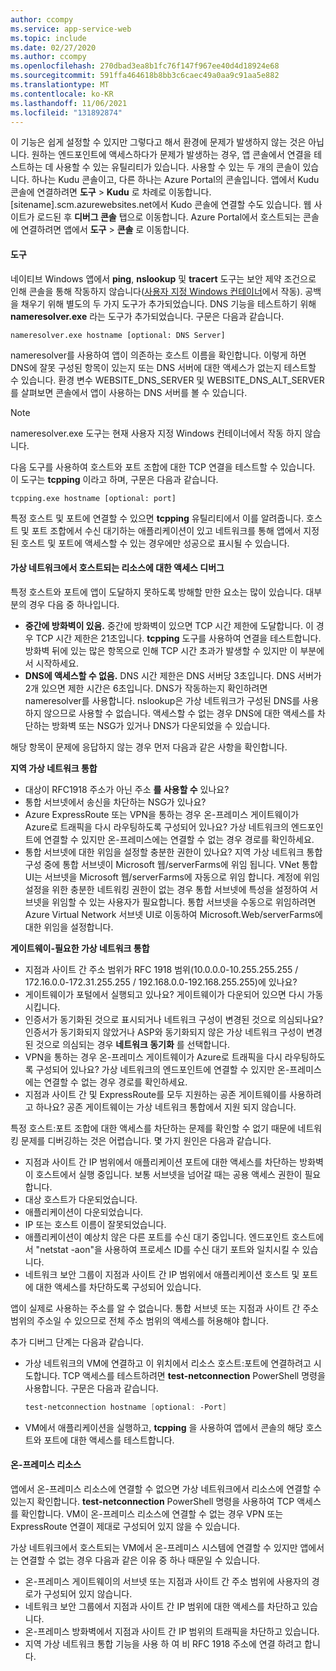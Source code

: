 ```yaml
---
author: ccompy
ms.service: app-service-web
ms.topic: include
ms.date: 02/27/2020
ms.author: ccompy
ms.openlocfilehash: 270dbad3ea8b1fc76f147f967ee40d4d18924e68
ms.sourcegitcommit: 591ffa464618b8bb3c6caec49a0aa9c91aa5e882
ms.translationtype: MT
ms.contentlocale: ko-KR
ms.lasthandoff: 11/06/2021
ms.locfileid: "131892874"
---
```

이 기능은 쉽게 설정할 수 있지만 그렇다고 해서 환경에 문제가 발생하지 않는 것은 아닙니다. 원하는 엔드포인트에 액세스하다가 문제가 발생하는 경우, 앱 콘솔에서 연결을 테스트하는 데 사용할 수 있는 유틸리티가 있습니다. 사용할 수 있는 두 개의 콘솔이 있습니다. 하나는 Kudu 콘솔이고, 다른 하나는 Azure Portal의 콘솔입니다. 앱에서 Kudu 콘솔에 연결하려면 **도구** > **Kudu** 로 차례로 이동합니다. [sitename].scm.azurewebsites.net에서 Kudo 콘솔에 연결할 수도 있습니다. 웹 사이트가 로드된 후 **디버그 콘솔** 탭으로 이동합니다. Azure Portal에서 호스트되는 콘솔에 연결하려면 앱에서 **도구** > **콘솔** 로 이동합니다.

#### <a name="tools"></a>도구

네이티브 Windows 앱에서 **ping**, **nslookup** 및 **tracert** 도구는 보안 제약 조건으로 인해 콘솔을 통해 작동하지 않습니다([사용자 지정 Windows 컨테이너](../articles/app-service/quickstart-custom-container.md)에서 작동). 공백을 채우기 위해 별도의 두 가지 도구가 추가되었습니다. DNS 기능을 테스트하기 위해 **nameresolver.exe** 라는 도구가 추가되었습니다. 구문은 다음과 같습니다.

```console
nameresolver.exe hostname [optional: DNS Server]
```

nameresolver를 사용하여 앱이 의존하는 호스트 이름을 확인합니다. 이렇게 하면 DNS에 잘못 구성된 항목이 있는지 또는 DNS 서버에 대한 액세스가 없는지 테스트할 수 있습니다. 환경 변수 WEBSITE_DNS_SERVER 및 WEBSITE_DNS_ALT_SERVER를 살펴보면 콘솔에서 앱이 사용하는 DNS 서버를 볼 수 있습니다.

> [!NOTE]
> nameresolver.exe 도구는 현재 사용자 지정 Windows 컨테이너에서 작동 하지 않습니다.
>

다음 도구를 사용하여 호스트와 포트 조합에 대한 TCP 연결을 테스트할 수 있습니다. 이 도구는 **tcpping** 이라고 하며, 구문은 다음과 같습니다.

```console
tcpping.exe hostname [optional: port]
```

특정 호스트 및 포트에 연결할 수 있으면 **tcpping** 유틸리티에서 이를 알려줍니다. 호스트 및 포트 조합에서 수신 대기하는 애플리케이션이 있고 네트워크를 통해 앱에서 지정된 호스트 및 포트에 액세스할 수 있는 경우에만 성공으로 표시될 수 있습니다.

#### <a name="debug-access-to-virtual-network-hosted-resources"></a>가상 네트워크에서 호스트되는 리소스에 대한 액세스 디버그

특정 호스트와 포트에 앱이 도달하지 못하도록 방해할 만한 요소는 많이 있습니다. 대부분의 경우 다음 중 하나입니다.

* **중간에 방화벽이 있음.** 중간에 방화벽이 있으면 TCP 시간 제한에 도달합니다. 이 경우 TCP 시간 제한은 21초입니다. **tcpping** 도구를 사용하여 연결을 테스트합니다. 방화벽 뒤에 있는 많은 항목으로 인해 TCP 시간 초과가 발생할 수 있지만 이 부분에서 시작하세요.
* **DNS에 액세스할 수 없음.** DNS 시간 제한은 DNS 서버당 3초입니다. DNS 서버가 2개 있으면 제한 시간은 6초입니다. DNS가 작동하는지 확인하려면 nameresolver를 사용합니다. nslookup은 가상 네트워크가 구성된 DNS를 사용하지 않으므로 사용할 수 없습니다. 액세스할 수 없는 경우 DNS에 대한 액세스를 차단하는 방화벽 또는 NSG가 있거나 DNS가 다운되었을 수 있습니다.

해당 항목이 문제에 응답하지 않는 경우 먼저 다음과 같은 사항을 확인합니다.

**지역 가상 네트워크 통합**

* 대상이 RFC1918 주소가 아닌 주소 **를 사용할 수** 있나요?
* 통합 서브넷에서 송신을 차단하는 NSG가 있나요?
* Azure ExpressRoute 또는 VPN을 통하는 경우 온-프레미스 게이트웨이가 Azure로 트래픽을 다시 라우팅하도록 구성되어 있나요? 가상 네트워크의 엔드포인트에 연결할 수 있지만 온-프레미스에는 연결할 수 없는 경우 경로를 확인하세요.
* 통합 서브넷에 대한 위임을 설정할 충분한 권한이 있나요? 지역 가상 네트워크 통합 구성 중에 통합 서브넷이 Microsoft 웹/serverFarms에 위임 됩니다. VNet 통합 UI는 서브넷을 Microsoft 웹/serverFarms에 자동으로 위임 합니다. 계정에 위임 설정을 위한 충분한 네트워킹 권한이 없는 경우 통합 서브넷에 특성을 설정하여 서브넷을 위임할 수 있는 사용자가 필요합니다. 통합 서브넷을 수동으로 위임하려면 Azure Virtual Network 서브넷 UI로 이동하여 Microsoft.Web/serverFarms에 대한 위임을 설정합니다.

**게이트웨이-필요한 가상 네트워크 통합**

* 지점과 사이트 간 주소 범위가 RFC 1918 범위(10.0.0.0-10.255.255.255 / 172.16.0.0-172.31.255.255 / 192.168.0.0-192.168.255.255)에 있나요?
* 게이트웨이가 포털에서 실행되고 있나요? 게이트웨이가 다운되어 있으면 다시 가동시킵니다.
* 인증서가 동기화된 것으로 표시되거나 네트워크 구성이 변경된 것으로 의심되나요? 인증서가 동기화되지 않았거나 ASP와 동기화되지 않은 가상 네트워크 구성이 변경된 것으로 의심되는 경우 **네트워크 동기화** 를 선택합니다.
* VPN을 통하는 경우 온-프레미스 게이트웨이가 Azure로 트래픽을 다시 라우팅하도록 구성되어 있나요? 가상 네트워크의 엔드포인트에 연결할 수 있지만 온-프레미스에는 연결할 수 없는 경우 경로를 확인하세요.
* 지점과 사이트 간 및 ExpressRoute를 모두 지원하는 공존 게이트웨이를 사용하려고 하나요? 공존 게이트웨이는 가상 네트워크 통합에서 지원 되지 않습니다.

특정 호스트:포트 조합에 대한 액세스를 차단하는 문제를 확인할 수 없기 때문에 네트워킹 문제를 디버깅하는 것은 어렵습니다. 몇 가지 원인은 다음과 같습니다.

* 지점과 사이트 간 IP 범위에서 애플리케이션 포트에 대한 액세스를 차단하는 방화벽이 호스트에서 실행 중입니다. 보통 서브넷을 넘어갈 때는 공용 액세스 권한이 필요합니다.
* 대상 호스트가 다운되었습니다.
* 애플리케이션이 다운되었습니다.
* IP 또는 호스트 이름이 잘못되었습니다.
* 애플리케이션이 예상치 않은 다른 포트를 수신 대기 중입니다. 엔드포인트 호스트에서 "netstat -aon"을 사용하여 프로세스 ID를 수신 대기 포트와 일치시킬 수 있습니다.
* 네트워크 보안 그룹이 지점과 사이트 간 IP 범위에서 애플리케이션 호스트 및 포트에 대한 액세스를 차단하도록 구성되어 있습니다.

앱이 실제로 사용하는 주소를 알 수 없습니다. 통합 서브넷 또는 지점과 사이트 간 주소 범위의 주소일 수 있으므로 전체 주소 범위의 액세스를 허용해야 합니다.

추가 디버그 단계는 다음과 같습니다.

* 가상 네트워크의 VM에 연결하고 이 위치에서 리소스 호스트:포트에 연결하려고 시도합니다. TCP 액세스를 테스트하려면 **test-netconnection** PowerShell 명령을 사용합니다. 구문은 다음과 같습니다.
    
    ```powershell
    test-netconnection hostname [optional: -Port]
    ```

* VM에서 애플리케이션을 실행하고, **tcpping** 을 사용하여 앱에서 콘솔의 해당 호스트와 포트에 대한 액세스를 테스트합니다.

#### <a name="on-premises-resources"></a>온-프레미스 리소스

앱에서 온-프레미스 리소스에 연결할 수 없으면 가상 네트워크에서 리소스에 연결할 수 있는지 확인합니다. **test-netconnection** PowerShell 명령을 사용하여 TCP 액세스를 확인합니다. VM이 온-프레미스 리소스에 연결할 수 없는 경우 VPN 또는 ExpressRoute 연결이 제대로 구성되어 있지 않을 수 있습니다.

가상 네트워크에서 호스트되는 VM에서 온-프레미스 시스템에 연결할 수 있지만 앱에서는 연결할 수 없는 경우 다음과 같은 이유 중 하나 때문일 수 있습니다.

* 온-프레미스 게이트웨이의 서브넷 또는 지점과 사이트 간 주소 범위에 사용자의 경로가 구성되어 있지 않습니다.
* 네트워크 보안 그룹에서 지점과 사이트 간 IP 범위에 대한 액세스를 차단하고 있습니다.
* 온-프레미스 방화벽에서 지점과 사이트 간 IP 범위의 트래픽을 차단하고 있습니다.
* 지역 가상 네트워크 통합 기능을 사용 하 여 비 RFC 1918 주소에 연결 하려고 합니다.
